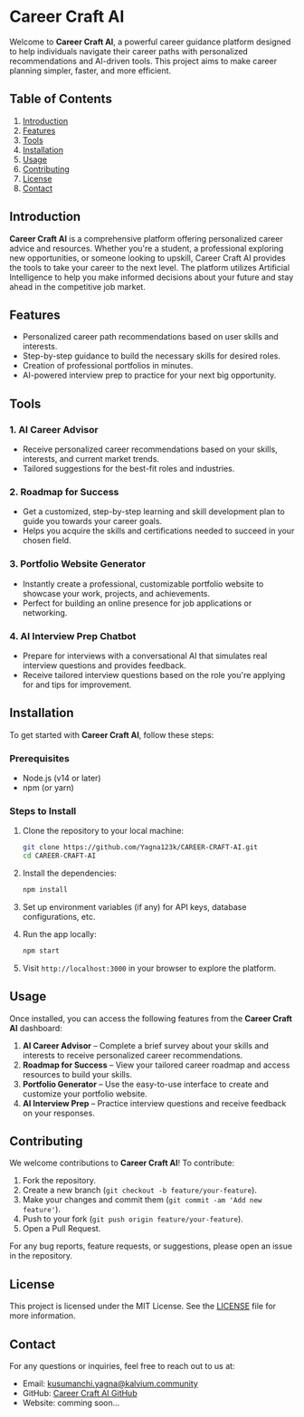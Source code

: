 # Career Craft AI

Welcome to **Career Craft AI**, a powerful career guidance platform designed to help individuals navigate their career paths with personalized recommendations and AI-driven tools. This project aims to make career planning simpler, faster, and more efficient.

## Table of Contents

1. [Introduction](#introduction)
2. [Features](#features)
3. [Tools](#tools)
4. [Installation](#installation)
5. [Usage](#usage)
6. [Contributing](#contributing)
7. [License](#license)
8. [Contact](#contact)

## Introduction

**Career Craft AI** is a comprehensive platform offering personalized career advice and resources. Whether you're a student, a professional exploring new opportunities, or someone looking to upskill, Career Craft AI provides the tools to take your career to the next level. The platform utilizes Artificial Intelligence to help you make informed decisions about your future and stay ahead in the competitive job market.

## Features

- Personalized career path recommendations based on user skills and interests.
- Step-by-step guidance to build the necessary skills for desired roles.
- Creation of professional portfolios in minutes.
- AI-powered interview prep to practice for your next big opportunity.

## Tools

### 1. **AI Career Advisor**
   - Receive personalized career recommendations based on your skills, interests, and current market trends.
   - Tailored suggestions for the best-fit roles and industries.

### 2. **Roadmap for Success**
   - Get a customized, step-by-step learning and skill development plan to guide you towards your career goals.
   - Helps you acquire the skills and certifications needed to succeed in your chosen field.

### 3. **Portfolio Website Generator**
   - Instantly create a professional, customizable portfolio website to showcase your work, projects, and achievements.
   - Perfect for building an online presence for job applications or networking.

### 4. **AI Interview Prep Chatbot**
   - Prepare for interviews with a conversational AI that simulates real interview questions and provides feedback.
   - Receive tailored interview questions based on the role you're applying for and tips for improvement.

## Installation

To get started with **Career Craft AI**, follow these steps:

### Prerequisites
- Node.js (v14 or later)
- npm (or yarn)

### Steps to Install

1. Clone the repository to your local machine:

   ```bash
   git clone https://github.com/Yagna123k/CAREER-CRAFT-AI.git
   cd CAREER-CRAFT-AI
   ```

2. Install the dependencies:

   ```bash
   npm install
   ```

3. Set up environment variables (if any) for API keys, database configurations, etc.

4. Run the app locally:

   ```bash
   npm start
   ```

5. Visit `http://localhost:3000` in your browser to explore the platform.

## Usage

Once installed, you can access the following features from the **Career Craft AI** dashboard:

1. **AI Career Advisor** – Complete a brief survey about your skills and interests to receive personalized career recommendations.
2. **Roadmap for Success** – View your tailored career roadmap and access resources to build your skills.
3. **Portfolio Generator** – Use the easy-to-use interface to create and customize your portfolio website.
4. **AI Interview Prep** – Practice interview questions and receive feedback on your responses.

## Contributing

We welcome contributions to **Career Craft AI**! To contribute:

1. Fork the repository.
2. Create a new branch (`git checkout -b feature/your-feature`).
3. Make your changes and commit them (`git commit -am 'Add new feature'`).
4. Push to your fork (`git push origin feature/your-feature`).
5. Open a Pull Request.

For any bug reports, feature requests, or suggestions, please open an issue in the repository.

## License

This project is licensed under the MIT License. See the [LICENSE](LICENSE) file for more information.

## Contact

For any questions or inquiries, feel free to reach out to us at:

- Email: kusumanchi.yagna@kalvium.community
- GitHub: [Career Craft AI GitHub]([https://github.com/yourusername/career-craft-ai](https://github.com/Yagna123k/CAREER-CRAFT-AI))
- Website: comming soon...

